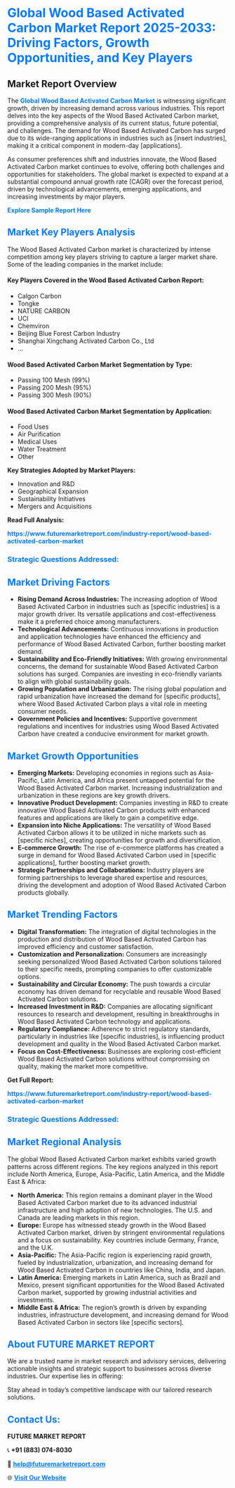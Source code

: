 <h1 style="color: #007BFF;">Global Wood Based Activated Carbon Market Report 2025-2033: Driving Factors, Growth Opportunities, and Key Players</h1>

<section id="overview">
<h2>Market Report Overview</h2>
<p>The <a href="https://www.futuremarketreport.com/industry-report/wood-based-activated-carbon-market" style="color: #007BFF; text-decoration: none;"><strong>Global Wood Based Activated Carbon Market</strong></a> is witnessing significant growth, driven by increasing demand across various industries. This report delves into the key aspects of the Wood Based Activated Carbon market, providing a comprehensive analysis of its current status, future potential, and challenges. The demand for Wood Based Activated Carbon has surged due to its wide-ranging applications in industries such as [insert industries], making it a critical component in modern-day [applications].</p>
<p>As consumer preferences shift and industries innovate, the Wood Based Activated Carbon market continues to evolve, offering both challenges and opportunities for stakeholders. The global market is expected to expand at a substantial compound annual growth rate (CAGR) over the forecast period, driven by technological advancements, emerging applications, and increasing investments by major players.</p>
</section>

<section id="overview">
<p><a href="https://www.futuremarketreport.com/request-sample/reportId=105480" style="color: #007BFF; text-decoration: none;"><strong>Explore Sample Report Here</strong></a></p>
</section>

<section id="key-players">
<h2 style="color: #007BFF;">Market Key Players Analysis</h2>
<p>The Wood Based Activated Carbon market is characterized by intense competition among key players striving to capture a larger market share. Some of the leading companies in the market include:</p>
<h4>Key Players Covered in the Wood Based Activated Carbon Report:</h4>
<ul><li>Calgon Carbon</li><li>Tongke</li><li>NATURE CARBON</li><li>UCI</li><li>Chemviron</li><li>Beijing Blue Forest Carbon Industry</li><li>Shanghai Xingchang Activated Carbon Co., Ltd</li><li>...</li></ul>
<h4>Wood Based Activated Carbon Market Segmentation by Type:</h4>
<ul><li>Passing 100 Mesh (99%)</li><li>Passing 200 Mesh (95%)</li><li>Passing 300 Mesh (90%)</li></ul>

<h4>Wood Based Activated Carbon Market Segmentation by Application:</h4>
<ul><li>Food Uses</li><li>Air Purification</li><li>Medical Uses</li><li>Water Treatment</li><li>Other</li></ul>
<p><strong>Key Strategies Adopted by Market Players:</strong></p>
<ul>
<li>Innovation and R&D</li>
<li>Geographical Expansion</li>
<li>Sustainability Initiatives</li>
<li>Mergers and Acquisitions</li>
</ul>
</section>

<section>
<p><strong>Read Full Analysis: </strong></p><a href="https://www.futuremarketreport.com/industry-report/wood-based-activated-carbon-market" style="color: #007BFF; text-decoration: none;"><strong>https://www.futuremarketreport.com/industry-report/wood-based-activated-carbon-market</strong></a>
<h3 style="color: #007BFF;">Strategic Questions Addressed:</h3>
</section>

<section id="driving-factors">
<h2 style="color: #007BFF;">Market Driving Factors</h2>
<ul>
<li><strong>Rising Demand Across Industries:</strong> The increasing adoption of Wood Based Activated Carbon in industries such as [specific industries] is a major growth driver. Its versatile applications and cost-effectiveness make it a preferred choice among manufacturers.</li>
<li><strong>Technological Advancements:</strong> Continuous innovations in production and application technologies have enhanced the efficiency and performance of Wood Based Activated Carbon, further boosting market demand.</li>
<li><strong>Sustainability and Eco-Friendly Initiatives:</strong> With growing environmental concerns, the demand for sustainable Wood Based Activated Carbon solutions has surged. Companies are investing in eco-friendly variants to align with global sustainability goals.</li>
<li><strong>Growing Population and Urbanization:</strong> The rising global population and rapid urbanization have increased the demand for [specific products], where Wood Based Activated Carbon plays a vital role in meeting consumer needs.</li>
<li><strong>Government Policies and Incentives:</strong> Supportive government regulations and incentives for industries using Wood Based Activated Carbon have created a conducive environment for market growth.</li>
</ul>
</section>

<section id="growth-opportunities">
<h2 style="color: #007BFF;">Market Growth Opportunities</h2>
<ul>
<li><strong>Emerging Markets:</strong> Developing economies in regions such as Asia-Pacific, Latin America, and Africa present untapped potential for the Wood Based Activated Carbon market. Increasing industrialization and urbanization in these regions are key growth drivers.</li>
<li><strong>Innovative Product Development:</strong> Companies investing in R&D to create innovative Wood Based Activated Carbon products with enhanced features and applications are likely to gain a competitive edge.</li>
<li><strong>Expansion into Niche Applications:</strong> The versatility of Wood Based Activated Carbon allows it to be utilized in niche markets such as [specific niches], creating opportunities for growth and diversification.</li>
<li><strong>E-commerce Growth:</strong> The rise of e-commerce platforms has created a surge in demand for Wood Based Activated Carbon used in [specific applications], further boosting market growth.</li>
<li><strong>Strategic Partnerships and Collaborations:</strong> Industry players are forming partnerships to leverage shared expertise and resources, driving the development and adoption of Wood Based Activated Carbon products globally.</li>
</ul>
</section>

<section id="trending-factors">
<h2 style="color: #007BFF;">Market Trending Factors</h2>
<ul>
<li><strong>Digital Transformation:</strong> The integration of digital technologies in the production and distribution of Wood Based Activated Carbon has improved efficiency and customer satisfaction.</li>
<li><strong>Customization and Personalization:</strong> Consumers are increasingly seeking personalized Wood Based Activated Carbon solutions tailored to their specific needs, prompting companies to offer customizable options.</li>
<li><strong>Sustainability and Circular Economy:</strong> The push towards a circular economy has driven demand for recyclable and reusable Wood Based Activated Carbon solutions.</li>
<li><strong>Increased Investment in R&D:</strong> Companies are allocating significant resources to research and development, resulting in breakthroughs in Wood Based Activated Carbon technology and applications.</li>
<li><strong>Regulatory Compliance:</strong> Adherence to strict regulatory standards, particularly in industries like [specific industries], is influencing product development and quality in the Wood Based Activated Carbon market.</li>
<li><strong>Focus on Cost-Effectiveness:</strong> Businesses are exploring cost-efficient Wood Based Activated Carbon solutions without compromising on quality, making the market more competitive.</li>
</ul>
</section>

<section>
<p><strong>Get Full Report: </strong></p><a href="https://www.futuremarketreport.com/industry-report/wood-based-activated-carbon-market" style="color: #007BFF; text-decoration: none;"><strong>https://www.futuremarketreport.com/industry-report/wood-based-activated-carbon-market</strong></a>
<h3 style="color: #007BFF;">Strategic Questions Addressed:</h3>
</section>


<section id="regional-analysis">
<h2 style="color: #007BFF;">Market Regional Analysis</h2>
<p>The global Wood Based Activated Carbon market exhibits varied growth patterns across different regions. The key regions analyzed in this report include North America, Europe, Asia-Pacific, Latin America, and the Middle East & Africa:</p>
<ul>
<li><strong>North America:</strong> This region remains a dominant player in the Wood Based Activated Carbon market due to its advanced industrial infrastructure and high adoption of new technologies. The U.S. and Canada are leading markets in this region.</li>
<li><strong>Europe:</strong> Europe has witnessed steady growth in the Wood Based Activated Carbon market, driven by stringent environmental regulations and a focus on sustainability. Key countries include Germany, France, and the U.K.</li>
<li><strong>Asia-Pacific:</strong> The Asia-Pacific region is experiencing rapid growth, fueled by industrialization, urbanization, and increasing demand for Wood Based Activated Carbon in countries like China, India, and Japan.</li>
<li><strong>Latin America:</strong> Emerging markets in Latin America, such as Brazil and Mexico, present significant opportunities for the Wood Based Activated Carbon market, supported by growing industrial activities and investments.</li>
<li><strong>Middle East & Africa:</strong> The region’s growth is driven by expanding industries, infrastructure development, and increasing demand for Wood Based Activated Carbon in sectors like [specific sectors].</li>
</ul>
</section>

<footer>
<h2 style="color: #007BFF;">About FUTURE MARKET REPORT</h2>
<p>We are a trusted name in market research and advisory services, delivering actionable insights and strategic support to businesses across diverse industries. Our expertise lies in offering:</p>

<p>Stay ahead in today’s competitive landscape with our tailored research solutions.</p>

<h2 style="color: #007BFF;">Contact Us:</h2>
<p><strong>FUTURE MARKET REPORT</strong></p>
<p>📞 <strong>+91 (883) 074-8030</strong></p>
<p>📧 <strong><a href="mailto:help@futuremarketreport.com" style="color: #007BFF;">help@futuremarketreport.com</a></strong></p>
<p>🌐 <strong><a href="https://www.futuremarketreport.com/" style="color: #007BFF;">Visit Our Website</a></strong></p>
</footer>